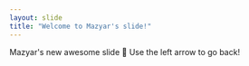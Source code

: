 ```yaml
---
layout: slide
title: "Welcome to Mazyar's slide!"
---
```

Mazyar's new awesome slide :tada:
Use the left arrow to go back!
